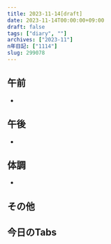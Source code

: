 ```yaml
---
title: 2023-11-14[draft]
date: 2023-11-14T00:00:00+09:00
draft: false
tags: ["diary", ""]
archives: ["2023-11"]
n年日記: ["1114"]
slug: 299078
---
```

## 午前
- 
## 午後
- 
## 体調
- 
## その他
## 今日のTabs